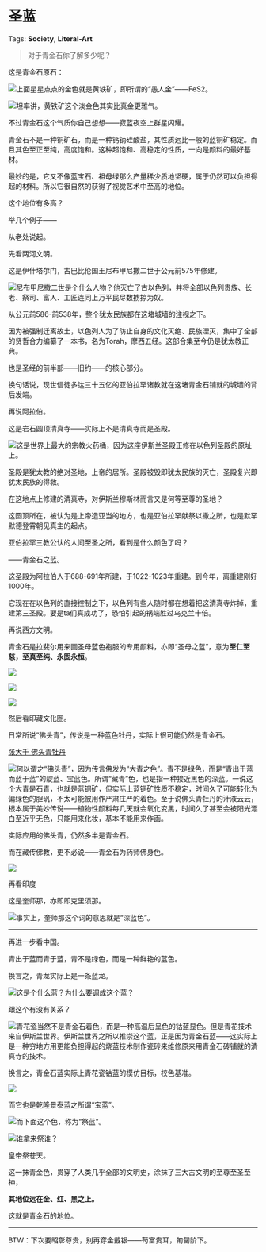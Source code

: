 # 圣蓝

Tags: **Society**, **Literal-Art**

> 对于青金石你了解多少呢？



这是青金石原石：

![](https://pica.zhimg.com/50/v2-8de65384603cd13233b7f3c97af44409_720w.jpg?source=1940ef5c)上面星星点点的金色就是黄铁矿，即所谓的“愚人金”——FeS2。

![](https://picx.zhimg.com/50/v2-a0966d095a725db6ad922693b3099dd2_720w.jpg?source=1940ef5c)坦率讲，黄铁矿这个淡金色其实比真金更雅气。

不过青金石这个气质你自己想想——寂蓝夜空上群星闪耀。

青金石不是一种铜矿石，而是一种钙钠硅酸盐，其性质远比一般的蓝铜矿稳定。而且其色至正至纯，高度饱和。这种超饱和、高稳定的性质，一向是颜料的最好基材。

最妙的是，它又不像蓝宝石、祖母绿那么产量稀少质地坚硬，属于仍然可以负担得起的材料。所以它很自然的获得了视觉艺术中至高的地位。

这个地位有多高？

举几个例子——

从老处说起。

先看两河文明。

这是伊什塔尔门，古巴比伦国王尼布甲尼撒二世于公元前575年修建。

![](https://pic1.zhimg.com/50/v2-2708e14cc67af103f35b290cbd6c014a_720w.jpg?source=1940ef5c)尼布甲尼撒二世是个什么人物？他灭亡了古以色列，并将全部以色列贵族、长老、祭司、富人、工匠连同上万平民尽数掳掠为奴。

从公元前586-前538年，整个犹太民族都在这堵城墙的注视之下。

因为被强制迁离故土，以色列人为了防止自身的文化灭绝、民族湮灭，集中了全部的贤哲合力编纂了一本书，名为Torah，摩西五经。这部合集至今仍是犹太教正典。

也是圣经的前半部——旧约——的核心部分。

换句话说，现世信徒多达三十五亿的亚伯拉罕诸教就在这堵青金石铺就的城墙的背后发端。

  


再说阿拉伯。

这是岩石圆顶清真寺——实际上不是清真寺而是圣殿。

![](https://picx.zhimg.com/50/v2-411ea47914f4b724d1dbad40fbf79549_720w.jpg?source=1940ef5c)这是世界上最大的宗教火药桶，因为这座伊斯兰圣殿正修在以色列圣殿的原址上。

圣殿是犹太教的绝对圣地，上帝的居所。圣殿被毁即犹太民族的灭亡，圣殿复兴即犹太民族的得救。

在这地点上修建的清真寺，对伊斯兰穆斯林而言又是何等至尊的圣地？

这圆顶所在，被认为是上帝造亚当的地方，也是亚伯拉罕献祭以撒之所，也是默罕默德登霄朝见真主的起点。

亚伯拉罕三教公认的人间至圣之所，看到是什么颜色了吗？

——青金石之蓝。

这圣殿为阿拉伯人于688-691年所建，于1022-1023年重建。到今年，离重建刚好1000年。

它现在在以色列的直接控制之下，以色列有些人随时都在想着把这清真寺炸掉，重建第三圣殿。要是ta们真成功了，恐怕引起的祸端胜过乌克兰十倍。

  


再说西方文明。

青金石是拉斐尔用来画圣母蓝色袍服的专用颜料，亦即“圣母之蓝”，意为**至仁至慈，至真至纯、永固永恒**。

![](https://pic1.zhimg.com/50/v2-6fc9b28213fc5c7a5fca0d4eaae21e32_720w.jpg?source=1940ef5c)  


![](https://picx.zhimg.com/50/v2-aeee56441ec52cc9820c9e4c0e4e54cd_720w.jpg?source=1940ef5c)  


![](https://picx.zhimg.com/50/v2-2b06655ed9ee7be0d5bea489f52f17cd_720w.jpg?source=1940ef5c)  


然后看印藏文化圈。

日常所说“佛头青”，传说是一种蓝色牡丹，实际上很可能仍然是青金石。

[张大千 佛头青牡丹](https://link.zhihu.com/?target=https%3A//www.sothebys.com/en/buy/auction/2021/fine-chinese-paintings-2/zhang-da-qian-zhang-daqian-chang-dai-chien-1899-12)  


![](https://pica.zhimg.com/50/v2-7d50257826bf238089ff81b627057b42_720w.jpg?source=1940ef5c)何以谓之“佛头青”，因为传言佛发为“大青之色”。青不是绿色，而是“青出于蓝而蓝于蓝”的靛蓝、宝蓝色。所谓“藏青”色，也是指一种接近黑色的深蓝。一说这个大青是石青，也就是蓝铜矿，但实际上蓝铜矿性质不稳定，时间久了可能转化为偏绿色的胆矾，不太可能被用作严肃庄严的着色。至于说佛头青牡丹的汁液云云，根本属于美妙传说——植物性颜料每几天就会氧化变黑，时间久了甚至会被阳光漂白至近乎无色，只能用来化妆，基本不能用来作画。

实际应用的佛头青，仍然多半是青金石。

而在藏传佛教，更不必说——青金石为药师佛身色。

![](https://pic1.zhimg.com/50/v2-b05d0b9ecf4b6b2d6f63f1757b96c531_720w.jpg?source=1940ef5c)  


再看印度

这是奎师那，亦即即克里须那。

![](https://pic1.zhimg.com/50/v2-a4edaa91178ea7ab77d74df3c5c014e2_720w.jpg?source=1940ef5c)事实上，奎师那这个词的意思就是“深蓝色”。



---

再进一步看中国。

青出于蓝而青于蓝，青不是绿色，而是一种鲜艳的蓝色。

换言之，青龙实际上是一条蓝龙。

![](https://pic1.zhimg.com/50/v2-8a0ddb942269d9643b07760e1446005e_720w.jpg?source=1940ef5c)这是个什么蓝？为什么要调成这个蓝？

跟这个有没有关系？

![](https://pic1.zhimg.com/50/v2-c79a9ebdc3a75599875bb5ef79e8beee_720w.jpg?source=1940ef5c)青花瓷当然不是青金石着色，而是一种高温后呈色的钴蓝显色。但是青花技术来自伊斯兰世界。伊斯兰世界之所以推崇这个蓝，正是因为青金石蓝——这实际上是一种穷地方用更能负担得起的烧蓝技术制作瓷砖来维修原来用青金石砖铺就的清真寺的技术。

换言之，青金石蓝实际上青花瓷钴蓝的模仿目标，校色基准。

![](https://pic1.zhimg.com/50/v2-c79a9ebdc3a75599875bb5ef79e8beee_720w.jpg?source=1940ef5c)  


而它也是乾隆景泰蓝之所谓“宝蓝”。

![](https://pic1.zhimg.com/50/v2-67d28988fadf3e07be8906119707a474_720w.jpg?source=1940ef5c)而下面这个色，称为“祭蓝”。

![](https://picx.zhimg.com/50/v2-3b3b7c04ac33449dc96fbc0741ce2dce_720w.jpg?source=1940ef5c)谁拿来祭谁？

皇帝祭苍天。

  


这一抹青金色，贯穿了人类几乎全部的文明史，涂抹了三大古文明的至尊至圣至神，

**其地位远在金、红、黑之上。**

这就是青金石的地位。



---

BTW：下次要昭彰尊贵，别再穿金戴银——苟富贵耳，匍匐阶下。



